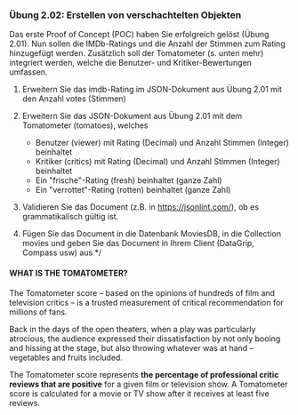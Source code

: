 ### Übung 2.02: Erstellen von verschachtelten Objekten
Das erste Proof of Concept (POC) haben Sie erfolgreich gelöst (Übung 2.01).
Nun sollen die IMDb-Ratings und die Anzahl der Stimmen zum Rating hinzugefügt werden.
Zusätzlich soll der Tomatometer (s. unten mehr) integriert werden, welche die 
Benutzer- und Kritiker-Bewertungen umfassen. 

1. Erweitern Sie das imdb-Rating im JSON-Dokument aus Übung 2.01 mit den Anzahl votes (Stimmen) 
2. Erweitern Sie das JSON-Dokument aus Übung 2.01 mit dem Tomatometer (tomatoes), welches
    - Benutzer (viewer) mit Rating (Decimal) und Anzahl Stimmen (Integer) beinhaltet
    - Kritiker (critics) mit Rating (Decimal) und Anzahl Stimmen (Integer) beinhaltet
    - Ein "frische"-Rating (fresh) beinhaltet (ganze Zahl)
    - Ein "verrottet"-Rating (rotten) beinhaltet (ganze Zahl)

3. Validieren Sie das Document (z.B. in  https://jsonlint.com/),
ob es grammatikalisch gültig ist.

4. Fügen Sie das Document in die Datenbank MoviesDB, in die Collection movies und
geben Sie das Document in Ihrem Client (DataGrip, Compass usw) aus
*/

#### WHAT IS THE TOMATOMETER?
The Tomatometer score – based on the opinions of hundreds of film and television critics – 
is a trusted measurement of critical recommendation for millions of fans.

Back in the days of the open theaters, when a play was particularly atrocious, 
the audience expressed their dissatisfaction by not only booing and hissing at the stage, 
but also throwing whatever was at hand – vegetables and fruits included.

The Tomatometer score represents __the percentage of professional critic reviews that 
are positive__ for a given film or television show. 
A Tomatometer score is calculated for a movie or TV show after it receives at least five reviews.
